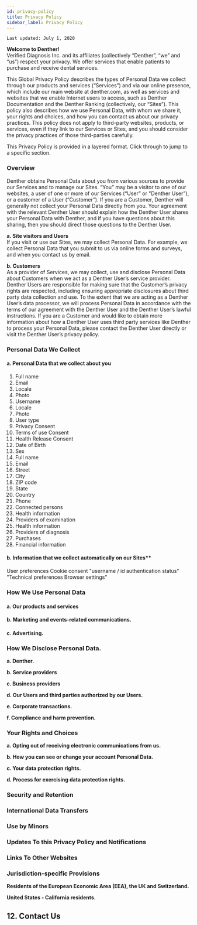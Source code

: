 ```yaml
---
id: privacy-policy
title: Privacy Policy
sidebar_label: Privacy Policy
---
```


`Last updated: July 1, 2020`

**Welcome to Denther!**  
Verified Diagnosis Inc. and its affiliates (collectively “Denther”, “we” and “us”) respect your privacy. We offer services that enable patients to purchase and receive dental services.

This Global Privacy Policy describes the types of Personal Data we collect through our products and services (“Services”) and via our online presence, which include our main website at denther.com, as well as services and websites that we enable Internet users to access, such as Denther Documentation and the Denther Ranking (collectively, our “Sites”). This policy also describes how we use Personal Data, with whom we share it, your rights and choices, and how you can contact us about our privacy practices. This policy does not apply to third-party websites, products, or services, even if they link to our Services or Sites, and you should consider the privacy practices of those third-parties carefully.

This Privacy Policy is provided in a layered format. Click through to jump to a specific section.

### Overview

Denther obtains Personal Data about you from various sources to provide our Services and to manage our Sites. “You” may be a visitor to one of our websites, a user of one or more of our Services (“User” or "Denther User”), or a customer of a User (“Customer”). If you are a Customer, Denther will generally not collect your Personal Data directly from you. Your agreement with the relevant Denther User should explain how the Denther User shares your Personal Data with Denther, and if you have questions about this sharing, then you should direct those questions to the Denther User.

**a. Site visitors and Users**  
If you visit or use our Sites, we may collect Personal Data. For example, we collect Personal Data that you submit to us via online forms and surveys, and when you contact us by email.

**b. Customers**  
As a provider of Services, we may collect, use and disclose Personal Data about Customers when we act as a Denther User’s service provider. Denther Users are responsible for making sure that the Customer’s privacy rights are respected, including ensuring appropriate disclosures about third party data collection and use. To the extent that we are acting as a Denther User’s data processor, we will process Personal Data in accordance with the terms of our agreement with the Denther User and the Denther User’s lawful instructions. If you are a Customer and would like to obtain more information about how a Denther User uses third party services like Denther to process your Personal Data, please contact the Denther User directly or visit the Denther User’s privacy policy.

### Personal Data We Collect

#### a. Personal Data that we collect about you

1. Full name
1. Email
1. Locale
1. Photo
1. Username
1. Locale
1. Photo
1. User type
1. Privacy Consent
1. Terms of use Consent
1. Health Release Consent
1. Date of Birth
1. Sex
1. Full name
1. Email
1. Street
1. City
1. ZIP code
1. State
1. Country
1. Phone
1. Connected persons
1. Health information
1. Providers of examination
1. Health information
1. Providers of diagnosis
1. Purchases
1. Financial information

#### b. Information that we collect automatically on our Sites**  

User preferences
Cookie consent
"username / id
authentication status"
"Technical preferences
Browser settings"


### How We Use Personal Data

#### a. Our products and services

#### b. Marketing and events-related communications.

#### c. Advertising.

### How We Disclose Personal Data.

**a. Denther.**

**b. Service providers**  

**c. Business providers**  

**d. Our Users and third parties authorized by our Users.**  

**e. Corporate transactions.**  

**f. Compliance and harm prevention.**  

### Your Rights and Choices

**a. Opting out of receiving electronic communications from us.**

**b. How you can see or change your account Personal Data.**

**c. Your data protection rights.**

**d. Process for exercising data protection rights.**

### Security and Retention

### International Data Transfers

### Use by Minors

### Updates To this Privacy Policy and Notifications

### Links To Other Websites

### Jurisdiction-specific Provisions

**Residents of the European Economic Area (EEA), the UK and Switzerland.**

**United States - California residents.**

## 12. Contact Us